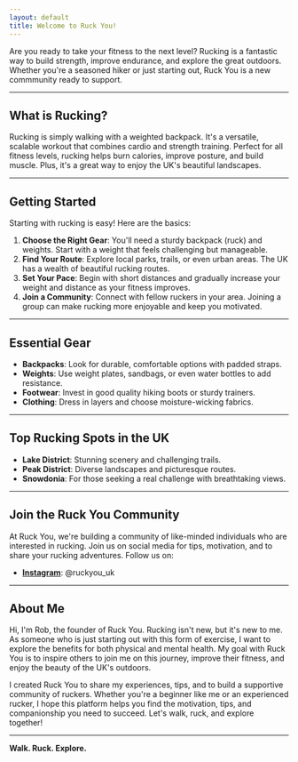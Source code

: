 ```yaml
---
layout: default
title: Welcome to Ruck You!
---
```


Are you ready to take your fitness to the next level? Rucking is a fantastic way to build strength, improve endurance, and explore the great outdoors. Whether you're a seasoned hiker or just starting out, Ruck You is a new commmunity ready to support.

---

## What is Rucking?

Rucking is simply walking with a weighted backpack. It's a versatile, scalable workout that combines cardio and strength training. Perfect for all fitness levels, rucking helps burn calories, improve posture, and build muscle. Plus, it's a great way to enjoy the UK's beautiful landscapes.

---

## Getting Started

Starting with rucking is easy! Here are the basics:

1. **Choose the Right Gear**: You'll need a sturdy backpack (ruck) and weights. Start with a weight that feels challenging but manageable.
2. **Find Your Route**: Explore local parks, trails, or even urban areas. The UK has a wealth of beautiful rucking routes.
3. **Set Your Pace**: Begin with short distances and gradually increase your weight and distance as your fitness improves.
4. **Join a Community**: Connect with fellow ruckers in your area. Joining a group can make rucking more enjoyable and keep you motivated.

---

## Essential Gear

- **Backpacks**: Look for durable, comfortable options with padded straps.
- **Weights**: Use weight plates, sandbags, or even water bottles to add resistance.
- **Footwear**: Invest in good quality hiking boots or sturdy trainers.
- **Clothing**: Dress in layers and choose moisture-wicking fabrics.

---

## Top Rucking Spots in the UK

- **Lake District**: Stunning scenery and challenging trails.
- **Peak District**: Diverse landscapes and picturesque routes.
- **Snowdonia**: For those seeking a real challenge with breathtaking views.

---

## Join the Ruck You Community

At Ruck You, we're building a community of like-minded individuals who are interested in rucking. Join us on social media for tips, motivation, and to share your rucking adventures. Follow us on:

- **[Instagram](https://www.instagram.com/ruckyou_uk)**: @ruckyou_uk

---

## About Me

Hi, I'm Rob, the founder of Ruck You. Rucking isn't new, but it's new to me. As someone who is just starting out with this form of exercise, I want to explore the benefits for both physical and mental health. My goal with Ruck You is to inspire others to join me on this journey, improve their fitness, and enjoy the beauty of the UK's outdoors.

I created Ruck You to share my experiences, tips, and to build a supportive community of ruckers. Whether you're a beginner like me or an experienced rucker, I hope this platform helps you find the motivation, tips, and companionship you need to succeed. Let's walk, ruck, and explore together!

---

**Walk. Ruck. Explore.**
